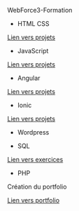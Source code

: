 WebForce3-Formation

- HTML CSS

[Lien vers projets](https://github.com/mgandrille/WebForce3-Formation/tree/Projets-HTML-CSS-JS/Projets%20HTML%20CSS%20JS)

- JavaScript

[Lien vers projets](https://github.com/mgandrille/WebForce3-Formation/tree/Projets-HTML-CSS-JS/Projets%20HTML%20CSS%20JS/JS)

- Angular

[Lien vers projets](https://github.com/mgandrille/WebForce3-Formation/tree/Projets-HTML-CSS-JS/Projets%20Angular%202)

- Ionic

[Lien vers projets](https://github.com/mgandrille/WebForce3-Formation/tree/Projets-HTML-CSS-JS/Projets%20Ionic/photo-gallery)

- Wordpress

- SQL

[Lien vers exercices](https://github.com/mgandrille/WebForce3-Formation/tree/Projets-HTML-CSS-JS/SQL)

- PHP


Création du portfolio

[Lien vers portfolio](https://github.com/mgandrille/Portfolio)
